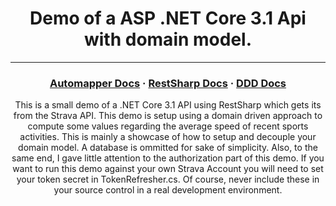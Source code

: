 <h1 align="center">
  Demo of a ASP .NET Core 3.1 Api with domain model.
</h1>
<hr/>

<div align="center">

<h3 align="center">
  <a href="https://docs.automapper.org/en/stable/Getting-started.html">Automapper Docs</a>
  <span> · </span>
  <a href="http://restsharp.org/">RestSharp Docs</a>
  <span> · </span>
  <a href="https://martinfowler.com/tags/domain%20driven%20design.html">DDD Docs</a>
</h3>

This is a small demo of a .NET Core 3.1 API using RestSharp which gets its from the Strava API. This demo is setup using a domain driven approach to compute some values regarding the average speed of recent sports activities. This is mainly a showcase of how to setup and decouple your domain model. A database is ommitted for sake of simplicity. Also, to the same end, I gave little attention to the authorization part of this demo. If you want to run this demo against your own Strava Account you will need to set your token secret in TokenRefresher.cs. Of course, never include these in your source control in a real development environment.

</div>
